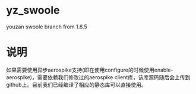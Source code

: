 # yz_swoole
youzan swoole branch from 1.8.5

# 说明

如果需要使用异步aerospike支持(即在使用configure的时候使用enable-aerospike)，需要依赖我们修改过的aerospike client库，该库源码随后会上传到github上。目前我们已经编译了相应的静态库可以直接使用。

